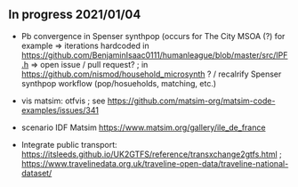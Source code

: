 

## In progress 2021/01/04

 * Pb convergence in Spenser synthpop (occurs for The City MSOA (?) for example => iterations hardcoded in https://github.com/BenjaminIsaac0111/humanleague/blob/master/src/IPF.h
=> open issue / pull request? ; in https://github.com/nismod/household_microsynth ? / recalrify Spenser synthpop workflow (pop/hosueholds, matching, etc.)

 * vis matsim: otfvis ; see https://github.com/matsim-org/matsim-code-examples/issues/341

 * scenario IDF Matsim https://www.matsim.org/gallery/ile_de_france

 * Integrate public transport: https://itsleeds.github.io/UK2GTFS/reference/transxchange2gtfs.html ; https://www.travelinedata.org.uk/traveline-open-data/traveline-national-dataset/

